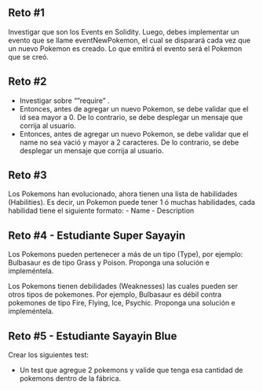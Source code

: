 <h2>Reto #1</h2>
Investigar que son los Events en Solidity. Luego, debes implementar un evento que se llame eventNewPokemon, el cual se disparará cada vez que un nuevo Pokemon es creado.  Lo que emitirá el evento será el Pokemon que se creó. 

<h2>Reto #2</h2>

- Investigar sobre “”require” .
- Entonces, antes de agregar un nuevo Pokemon,  se debe validar que el id sea mayor a 0. De lo contrario, se debe desplegar un mensaje que corrija al usuario.
- Entonces, antes de agregar un nuevo Pokemon,  se debe validar que el name no sea vació y mayor a 2 caracteres. De lo contrario, se debe desplegar un mensaje que corrija al usuario.

<h2>Reto #3</h2>
Los Pokemons han evolucionado, ahora tienen una lista de habilidades (Habilities). Es decir, un Pokemon puede tener 1 ó muchas habilidades, cada habilidad tiene el siguiente formato:
- Name
- Description 


<h2>Reto #4 - Estudiante Super Sayayin </h2>
Los Pokemons  pueden pertenecer a más de un tipo (Type), por ejemplo: Bulbasaur es de tipo Grass y Poison. Proponga una solución e impleméntela. 

Los Pokemons  tienen debilidades (Weaknesses) las cuales pueden ser otros tipos de pokemones. Por ejemplo,  Bulbasaur es débil contra pokemones de tipo Fire, Flying, Ice, Psychic. Proponga una solución e impleméntela.

 
<h2>Reto #5 - Estudiante Sayayin Blue  </h2>
Crear los siguientes test:

- Un test que agregue 2 pokemons y valide que tenga esa cantidad de pokemons dentro de la fábrica.
